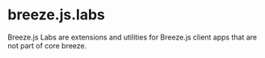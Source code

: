 breeze.js.labs
==============

Breeze.js Labs are extensions and utilities for Breeze.js client apps that are not part of core breeze.
